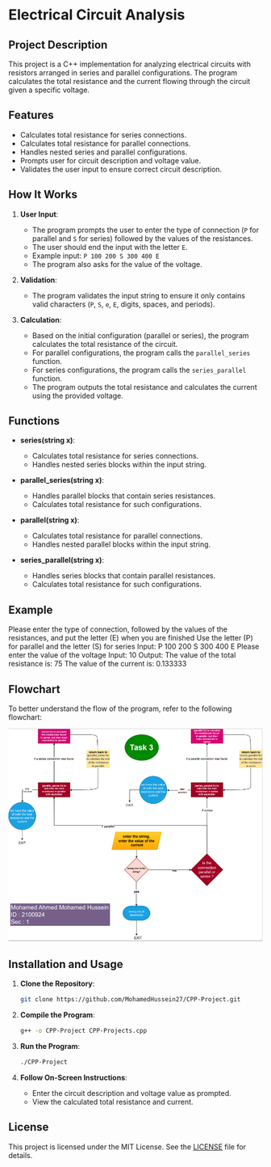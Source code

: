 # Electrical Circuit Analysis

## Project Description

This project is a C++ implementation for analyzing electrical circuits with resistors arranged in series and parallel configurations. The program calculates the total resistance and the current flowing through the circuit given a specific voltage. 

## Features

- Calculates total resistance for series connections.
- Calculates total resistance for parallel connections.
- Handles nested series and parallel configurations.
- Prompts user for circuit description and voltage value.
- Validates the user input to ensure correct circuit description.

## How It Works

1. **User Input**:
    - The program prompts the user to enter the type of connection (`P` for parallel and `S` for series) followed by the values of the resistances.
    - The user should end the input with the letter `E`.
    - Example input: `P 100 200 S 300 400 E`
    - The program also asks for the value of the voltage.

2. **Validation**:
    - The program validates the input string to ensure it only contains valid characters (`P`, `S`, `e`, `E`, digits, spaces, and periods).

3. **Calculation**:
    - Based on the initial configuration (parallel or series), the program calculates the total resistance of the circuit.
    - For parallel configurations, the program calls the `parallel_series` function.
    - For series configurations, the program calls the `series_parallel` function.
    - The program outputs the total resistance and calculates the current using the provided voltage.

## Functions

- **series(string x)**:
    - Calculates total resistance for series connections.
    - Handles nested series blocks within the input string.

- **parallel_series(string x)**:
    - Handles parallel blocks that contain series resistances.
    - Calculates total resistance for such configurations.

- **parallel(string x)**:
    - Calculates total resistance for parallel connections.
    - Handles nested parallel blocks within the input string.

- **series_parallel(string x)**:
    - Handles series blocks that contain parallel resistances.
    - Calculates total resistance for such configurations.

## Example

Please enter the type of connection, followed by the values of the resistances, and put the letter (E) when you are finished
Use the letter (P) for parallel and the letter (S) for series
Input: P 100 200 S 300 400 E
Please enter the value of the voltage
Input: 10
Output: 
The value of the total resistance is: 75
The value of the current is: 0.133333



## Flowchart

To better understand the flow of the program, refer to the following flowchart:

![Flowchart](Images/FlowChart.png)

## Installation and Usage

1. **Clone the Repository**:
    ```bash
    git clone https://github.com/MohamedHussein27/CPP-Project.git
    ```

2. **Compile the Program**:
    ```bash
    g++ -o CPP-Project CPP-Projects.cpp
    ```

3. **Run the Program**:
    ```bash
    ./CPP-Project
    ```

4. **Follow On-Screen Instructions**:
    - Enter the circuit description and voltage value as prompted.
    - View the calculated total resistance and current.

## License

This project is licensed under the MIT License. See the [LICENSE](https://github.com/MohamedHussein27/CPP-Project/edit/main/LICENSE) file for details.
